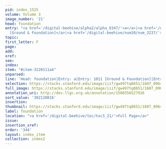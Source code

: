 ```yaml
---
pid: index_1525
volume: Volume 3
image_number: '21'
head: foundation
entry: "<a href='/digital-beehive/alpha2/alpha_0347/'>a</a>|<a href='/digital-beehive/num5/num_1351/'>1011
  [Ground & Foundation]</a>|<a href='/digital-beehive/num10/num_3237/'>2276 [Foundation]</a>"
topic:
first_letter: F
page:
add:
xref:
see:
index:
item: "#item-3220111a4"
unparsed:
line: 'Head: foundation|Entry: a|Entry: 1011 [Ground & Foundation]|Entry: 2276 [Foundation]|#item-3220111a4'
selection: https://stacks.stanford.edu/image/iiif/gw497tq8651/1607_0964/889,816,639,136/full/0/default.jpg
full_image: https://stacks.stanford.edu/image/iiif/gw497tq8651/1607_0964/full/full/0/default.jpg
annotation_uri: http://dev.llgc.org.uk/annotation/1508356527916
sort_value: '302120816'
insertion:
thumbnail: https://stacks.stanford.edu/image/iiif/gw497tq8651/1607_0964/889,816,639,136/150,/0/default.jpg
label: foundation
location: "<a href='/digital-beehive/toc/toc3_21/'>Full Page</a>"
issue:
insertion_xref:
order: '344'
layout: index_item
collection: index2
---
```

